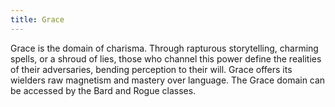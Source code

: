 ```yaml
---
title: Grace
---
```

Grace is the domain of charisma. Through rapturous storytelling, charming spells, or a shroud of lies, those who channel this power define the realities of their adversaries, bending perception to their will. Grace offers its wielders raw magnetism and mastery over language. The Grace domain can be accessed by the Bard and Rogue classes.
